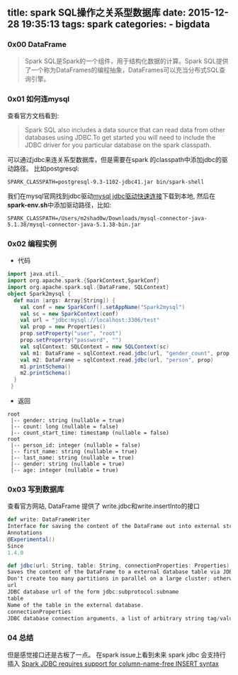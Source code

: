 title: spark SQL操作之关系型数据库
date: 2015-12-28 19:35:13
tags: spark
categories: 
	- bigdata
---


###  **0x00 DataFrame**

> Spark SQL是Spark的一个组件，用于结构化数据的计算。Spark SQL提供了一个称为DataFrames的编程抽象，DataFrames可以充当分布式SQL查询引擎。
<!--more-->

###  **0x01 如何连mysql**
查看官方文档看到:   
> Spark SQL also includes a data source that can read data from other databases using JDBC.To get started you will need to include the JDBC driver for you particular database on the spark classpath. 

可以通过jdbc来连关系型数据库，但是需要在spark 的classpath中添加jdbc的驱动路径。
比如postgresql: 

```shell
SPARK_CLASSPATH=postgresql-9.3-1102-jdbc41.jar bin/spark-shell
```

我们在mysql官网找到jdbc驱动[mysql jdbc驱动快速连接](https://dev.mysql.com/downloads/connector/j/)下载到本地, 然后在**spark-env.sh**中添加驱动路径，比如:

```shell
SPARK_CLASSPATH=/Users/m2shad0w/Downloads/mysql-connector-java-5.1.38/mysql-connector-java-5.1.38-bin.jar
```
### **0x02 编程实例**

* 代码
```scala
import java.util._
import org.apache.spark.{SparkContext,SparkConf}
import org.apache.spark.sql.{DataFrame, SQLContext}
object Spark2mysql {
  def main (args: Array[String]) {
    val conf = new SparkConf().setAppName("Spark2mysql")
    val sc = new SparkContext(conf)
    val url = "jdbc:mysql://localhost:3306/test"
    val prop = new Properties()
    prop.setProperty("user", "root")
    prop.setProperty("password", "")
    val sqlContext: SQLContext = new SQLContext(sc)
    val m1: DataFrame = sqlContext.read.jdbc(url, "gender_count", prop)
    val m2: DataFrame = sqlContext.read.jdbc(url, "person", prop)
    m1.printSchema()
    m2.printSchema()
  }
 }
```

* 返回
```shell
root
 |-- gender: string (nullable = true)
 |-- count: long (nullable = false)
 |-- count_start_time: timestamp (nullable = false)
root
 |-- person_id: integer (nullable = false)
 |-- first_name: string (nullable = true)
 |-- last_name: string (nullable = true)
 |-- gender: string (nullable = true)
 |-- age: integer (nullable = true)
```

### **0x03 写到数据库**

查看官方网站, DataFrame 提供了 write.jdbc和write.insertInto的接口

```scala
def write: DataFrameWriter
Interface for saving the content of the DataFrame out into external storage.
Annotations
@Experimental()
Since
1.4.0
```

```scala
def jdbc(url: String, table: String, connectionProperties: Properties): Unit
Saves the content of the DataFrame to a external database table via JDBC. In the case the table already exists in the external database, behavior of this function depends on the save mode, specified by the mode function (default to throwing an exception).
Don't create too many partitions in parallel on a large cluster; otherwise Spark might crash your external database systems.
url
JDBC database url of the form jdbc:subprotocol:subname
table
Name of the table in the external database.
connectionProperties
JDBC database connection arguments, a list of arbitrary string tag/value. Normally at least a "user" and "password" property should be included.
```
### **04 总结**

但是感觉接口还是古板了一点。
在spark issue上看到未来 spark jdbc 会支持行插入
[Spark JDBC requires support for column-name-free INSERT syntax](https://issues.apache.org/jira/browse/SPARK-12010)
